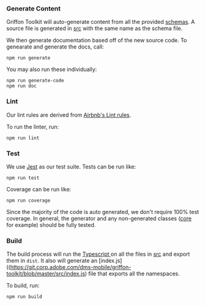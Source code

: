 ### Generate Content
Griffon Toolkit will auto-generate content from all the provided [schemas](https://git.corp.adobe.com/pages/dms-mobile/griffon-toolkit/tutorial-schemas.html). A source file is generated in [src](https://git.corp.adobe.com/dms-mobile/griffon-toolkit/blob/master/src/) with the same name as the schema file.

We then generate documentation based off of the new source code. To genearate and generate the docs, call:
```
npm run generate
```

You may also run these individually:
```
npm run generate-code
npm run doc
```

### Lint
Our lint rules are derived from [Airbnb's Lint rules](https://github.com/airbnb/javascript/tree/master/packages/eslint-config-airbnb-base).

To run the linter, run:
```
npm run lint
```

### Test
We use [Jest](https://jestjs.io/) as our test suite. Tests can be run like:

```
npm run test
```

Coverage can be run like:

```
npm run coverage
```

Since the majority of the code is auto generated, we don't require 100% test coverage. In general, the generator and any non-generated classes ([core](https://git.corp.adobe.com/dms-mobile/griffon-toolkit/blob/master/src/core.js) for example) should be fully tested.


### Build
The build process will run the [Typescript ](https://www.typescriptlang.org/) on all the files in [src](https://git.corp.adobe.com/dms-mobile/griffon-toolkit/blob/master/src/) and export them in `dist`. It also will generate an [index.js]((https://git.corp.adobe.com/dms-mobile/griffon-toolkit/blob/master/src/index.js) file that exports all the namespaces.

To build, run:
```
npm run build
```
